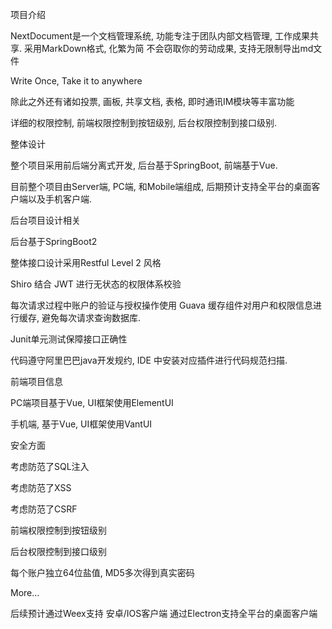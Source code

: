 项目介绍

NextDocument是一个文档管理系统, 功能专注于团队内部文档管理, 工作成果共享. 采用MarkDown格式, 化繁为简 不会窃取你的劳动成果, 支持无限制导出md文件

Write Once, Take it to anywhere

除此之外还有诸如投票, 画板, 共享文档, 表格, 即时通讯IM模块等丰富功能

详细的权限控制, 前端权限控制到按钮级别, 后台权限控制到接口级别.

整体设计

整个项目采用前后端分离式开发, 后台基于SpringBoot, 前端基于Vue.

目前整个项目由Server端, PC端, 和Mobile端组成, 后期预计支持全平台的桌面客户端以及手机客户端.

后台项目设计相关

后台基于SpringBoot2

整体接口设计采用Restful Level 2 风格

Shiro 结合 JWT 进行无状态的权限体系校验

每次请求过程中账户的验证与授权操作使用 Guava 缓存组件对用户和权限信息进行缓存, 避免每次请求查询数据库.

Junit单元测试保障接口正确性

代码遵守阿里巴巴java开发规约, IDE 中安装对应插件进行代码规范扫描.

前端项目信息

PC端项目基于Vue, UI框架使用ElementUI

手机端, 基于Vue, UI框架使用VantUI

安全方面

考虑防范了SQL注入

考虑防范了XSS

考虑防范了CSRF

前端权限控制到按钮级别

后台权限控制到接口级别

每个账户独立64位盐值, MD5多次得到真实密码

More...

后续预计通过Weex支持 安卓/IOS客户端 通过Electron支持全平台的桌面客户端